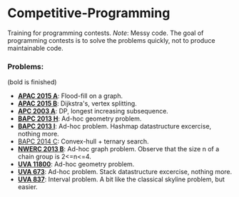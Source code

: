 Competitive-Programming
=======================

Training for programming contests.
*Note*: Messy code. The goal of programming contests is to solve the problems quickly, not to produce maintainable code.

### Problems:

(bold is finished)

 - **[APAC 2015 A](https://code.google.com/codejam/contest/5214486/dashboard)**: Flood-fill on a graph.
 - **[APAC 2015 B](https://code.google.com/codejam/contest/5214486/dashboard#s=p1)**: Dijkstra's, vertex splitting.
 - **[APC 2003 A](http://guan.cse.nsysu.edu.tw/acm03/problems.pdf)**: DP, longest increasing subsequence.
 - **[BAPC 2013 H](http://2013.bapc.eu/)**: Ad-hoc geometry problem.
 - **[BAPC 2013 I](http://2013.bapc.eu/)**: Ad-hoc problem. Hashmap datastructure excercise, nothing more.
 - [BAPC 2014 C](http://2014.bapc.eu/): Convex-hull + ternary search.
 - **[NWERC 2013 B](http://2013.nwerc.eu/)**: Ad-hoc graph problem. Observe that the size n of a chain group is 2<=n<=4.
 - **[UVA 11800](http://uva.onlinejudge.org/index.php?option=com_onlinejudge&Itemid=8&page=show_problem&problem=2900)**: Ad-hoc geometry problem.
 - **[UVA 673](http://uva.onlinejudge.org/index.php?option=com_onlinejudge&Itemid=8&page=show_problem&problem=614)**: Ad-hoc problem. Stack datastructure excercise, nothing more.
 - **[UVA 837](http://uva.onlinejudge.org/index.php?option=com_onlinejudge&Itemid=8&page=show_problem&problem=778)**: Interval problem. A bit like the classical skyline problem, but easier.